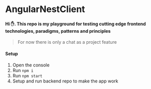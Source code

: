 # AngularNestClient
#### Hi ✋. This repo is my playground for testing cutting edge frontend technologies, paradigms, patterns and principles
> For now there is only a chat as a project feature
#### Setup
1. Open the console
2. Run `npm i`
3. Run `npm start`
4. Setup and run backend repo to make the app work
